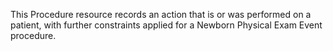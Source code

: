 This Procedure resource records an action that is or was performed on a patient, with further constraints applied for a Newborn Physical Exam Event procedure.